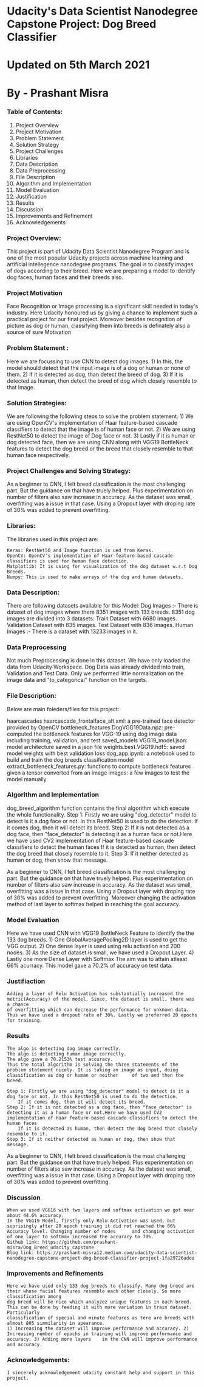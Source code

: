 # Udacity's Data Scientist Nanodegree Capstone Project: Dog Breed Classifier
# Updated on 5th March 2021
# By - Prashant Misra

### Table of Contents:
1) Project Overview
2) Project Motivation
3) Problem Statement
4) Solution Strategy
5) Project Challenges
6) Libraries
7) Data Description
8) Data Preprocessing
9) File Description
10) Algorithm and Implementation
11) Model Evaluation
12) Justification
13) Results
14) Discussion
15) Improvements and Refinement
16) Acknowledgements


### Project Overview:
This project is part of Udacity Data Scientist Nanodegree Program and is one of the most popular Udacity projects across machine learning and artificial intellegence nanodegree programs. The goal is to classify images of dogs according to their breed. Here we are preparing a model to identify dog faces, human faces and their breeds also. 

### Project Motivation
Face Recognition or Image processing is a significant skill needed in today's industry. Here Udacity honoured us by giving a chance to implement such a practical project for our final project. Moreover besides recognition of picture as dog or human, classifying them into breeds is definately also a source of sure Motivation

### Problem Statement :
Here we are focussing to use CNN to detect dog images.
	1) In this, the model should detect that the input image is of a dog or human or none of them. 
	2) If it is detected as dog, than detect the breed of dog.
	3) If it is detected as human, then detect the breed of dog which closely resemble to that image.
	
### Solution Strategies:
We are following the following steps to solve the problem statement.
	1) We are using OpenCV's implementation of Haar feature-based cascade classifiers to detect that the image is of human face or not.
	2) We are using RestNet50 to detect the image of Dog face or not.
	3) Lastly if it is human or dog detected face, then we are using CNN along with VGG19 BottleNeck features to detect the dog breed or the breed that closely resemble to that human face respectively.
	
### Project Challenges and Solving Strategy:
As a beginner to CNN, I felt breed classification is the most challenging part. But the  guidance on that have truely helped. Plus experimentation on number of filters also saw increase in accuracy. As the dataset was small, overfitting was a issue in that case. Using a Dropout layer with droping rate of 30% was added to prevent overfitting.

### Libraries:
The libraries used in this project are:

	Keras: RestNet50 and Image function is ued from Keras.
	OpenCV: OpenCV's implementation of Haar feature-based cascade classifiers is used for human face detection.
	Matplotlib: It is using for visualization of the dog dataset w.r.t Dog Breeds.
	Numpy: This is used to make arrays of the dog and human datasets.

### Data Description:
There are following datasets available for this Model:
	Dog Images :- There is dataset of dog images where there 8351 images with 133 breeds.
			8351 dog images are divided into 3 datasets:
			Train Dataset with 6680 images.
			Validation Dataset with 835 images.
			Test Dataset with 836 images.
	Human Images :- There is a dataset with 13233 images in it.

### Data Preprocessing
Not much Preprocessing is done in this dataset. We have only loaded the data from Udacity Workspace. Dog Data was already divided into train, Validation and Test Data. Only we performed little normalization on the image data and "to_categorical" function on the targets. 

### File Description:
Below are main foleders/files for this project:

haarcascades
haarcascade_frontalface_alt.xml: a pre-trained face detector provided by OpenCV
bottleneck_features
DogVGG19Data.npz: pre-computed the bottleneck features for VGG-19 using dog image data including training, validation, and test
saved_models
VGG19_model.json: model architecture saved in a json file
weights.best.VGG19.hdf5: saved model weights with best validation loss
dog_app.ipynb: a notebook used to build and train the dog breeds classification model
extract_bottleneck_features.py: functions to compute bottleneck features given a tensor converted from an image
images: a few images to test the model manually
	
### Algorithm and Implementation
dog_breed_algorithm function contains the final algorithm which execute the whole functionality. 
	Step 1: Firstly we are using "dog_detector" model to detect is it a dog face or not. In this RestNet50 is used to do the detection.
		If it comes dog, then it will detect its breed.
	Step 2: If it is not detected as a dog face, then "face_detector" is detecting it as a human face or not.Here we have used CV2 implementation of Haar feature-based cascade classifiers to detect the human faces
		If it is detected as human, then detect the dog breed that closely resemble to it.
	Step 3: If it neither detected as human or dog, then show that message. 

As a beginner to CNN, I felt breed classification is the most challenging part. But the  guidance on that have truely helped. Plus experimentation on number of filters also saw increase in accuracy. As the dataset was small, overfitting was a issue in that case. Using a Dropout layer with droping rate of 30% was added to prevent overfitting. Moreover changing the activation method of last layer to softmax  helped in reaching the goal accuracy.

### Model Evaluation
Here we have used CNN with VGG19 BottleNeck Feature to identify the the 133 dog breeds. 
	1) One GlobalAveragePooling2D layer is used to get the VGG output.
	2) One dense layer is used using relu activation and 200 nodes.
	3) As the size of dataset is small, we have used a Dropout Layer.
	4) Lastly one more Dense Layer with Softmax 
The aim was to attain atleast 66% acurracy. This model gave a 70.2% of accuracy on test data.

### Justifiaction
	Adding a layer of Relu Activation has substantially increased the metric(Accuracy) of the model. Since, the dataset is small, there was a chance 
	of overfitting which can decrease the performance for unknown data. Thus we have used a dropout rate of 30%. Lastly we preferred 20 epochs for training.

### Results
	The algo is detecting dog image correctly.
	The algo is detecting human image correctly.
	The algo gave a 70.2153% test accuracy.
	Thus the total algorithm is solving the three statements of the problem statement nicely. It is taking an image as input, doing classification as dog or human or neither 	  of two and then the breed.
	
	Step 1: Firstly we are using "dog_detector" model to detect is it a dog face or not. In this RestNet50 is used to do the detection.
		If it comes dog, then it will detect its breed.
	Step 2: If it is not detected as a dog face, then "face_detector" is detecting it as a human face or not.Here we have used CV2 implementation of Haar feature-based cascade classifiers to detect the human faces
		If it is detected as human, then detect the dog breed that closely resemble to it.
	Step 3: If it neither detected as human or dog, then show that message.
	
As a beginner to CNN, I felt breed classification is the most challenging part. But the  guidance on that have truely helped. Plus experimentation on number of filters also saw increase in accuracy. As the dataset was small, overfitting was a issue in that case. Using a Dropout layer with droping rate of 30% was added to prevent overfitting.

### Discussion
	When we used VGG16 with two layers and softmax activation we got near about 44.6% accuracy.
	In the VGG19 Model, firstly only Relu Activation was used, but suprisingly after 20 epoch training it did not reached the 66% Accuracy level. Changing number of nodes 		and changing activation of one layer to softmax increased the accuracy to 70%.
	Github link: https://github.com/prashant-misra/Dog_Breed_udacity_capstone
	Blog link: https://prashant-misra12.medium.com/udacity-data-scientist-nanodegree-capstone-project-dog-breed-classifier-project-1fa29726adea
### Improvements and Refinements
	Here we have used only 133 dog breeds to classify. Many dog breed are their whose facial features resemble each other closely. So more classification among 
	dog breed will be nice which analyzez unique features in each breed. This can be done by feeding it with more variation in train dataset. Particularly 
	classification of special and minute features as tere are breeds with almost 805 simmilarity in apearance.
	1) Increasing the dataset will improve performance and accuracy. 2) Increasing number of epochs in training will improve performance and accuracy. 3) Adding more layers 	in the CNN will improve performance and accuracy.
	
### Acknowledgements:
	I sincerely acknowledgement udacity constant help and support in this project.
